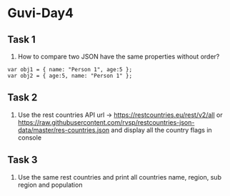 # Guvi-Day4
## Task 1 
1. How to compare two JSON have the same properties without order?
  ```
var obj1 = { name: "Person 1", age:5 };
var obj2 = { age:5, name: "Person 1" };
```

## Task 2 
 1. Use the rest countries API url -> https://restcountries.eu/rest/v2/all or https://raw.githubusercontent.com/rvsp/restcountries-json-data/master/res-countries.json and display all the country flags in console

## Task 3
1. Use the same rest countries and print all countries name, region, sub region and population

